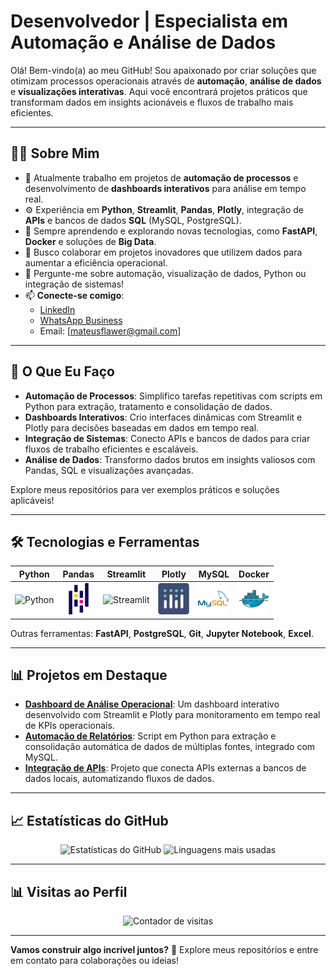 # Desenvolvedor | Especialista em Automação e Análise de Dados

Olá! Bem-vindo(a) ao meu GitHub! Sou apaixonado por criar soluções que otimizam processos operacionais através de **automação**, **análise de dados** e **visualizações interativas**. Aqui você encontrará projetos práticos que transformam dados em insights acionáveis e fluxos de trabalho mais eficientes.

---

## 👨‍💻 Sobre Mim

- 🔭 Atualmente trabalho em projetos de **automação de processos** e desenvolvimento de **dashboards interativos** para análise em tempo real.
- ⚙️ Experiência em **Python**, **Streamlit**, **Pandas**, **Plotly**, integração de **APIs** e bancos de dados **SQL** (MySQL, PostgreSQL).
- 🌱 Sempre aprendendo e explorando novas tecnologias, como **FastAPI**, **Docker** e soluções de **Big Data**.
- 👯 Busco colaborar em projetos inovadores que utilizem dados para aumentar a eficiência operacional.
- 💬 Pergunte-me sobre automação, visualização de dados, Python ou integração de sistemas!
- 📫 **Conecte-se comigo**:
  - [LinkedIn](https://www.linkedin.com/in/mateus-menezes-4369a71a5/)
  - [WhatsApp Business](https://wa.me/5521981558361)
  - Email: [mateusflawer@gmail.com]

---

## 🚀 O Que Eu Faço

- **Automação de Processos**: Simplifico tarefas repetitivas com scripts em Python para extração, tratamento e consolidação de dados.
- **Dashboards Interativos**: Crio interfaces dinâmicas com Streamlit e Plotly para decisões baseadas em dados em tempo real.
- **Integração de Sistemas**: Conecto APIs e bancos de dados para criar fluxos de trabalho eficientes e escaláveis.
- **Análise de Dados**: Transformo dados brutos em insights valiosos com Pandas, SQL e visualizações avançadas.

Explore meus repositórios para ver exemplos práticos e soluções aplicáveis!

---

## 🛠️ Tecnologias e Ferramentas

| Python | Pandas | Streamlit | Plotly | MySQL | Docker |
|--------|--------|-----------|--------|-------|--------|
| <img src="https://techstack-generator.vercel.app/python-icon.svg" alt="Python" width="50" height="50"/> | <img src="https://github.com/devicons/devicon/blob/master/icons/pandas/pandas-original.svg" alt="Pandas" width="50" height="50"/> | <img src="https://docs.streamlit.io/logo.svg" alt="Streamlit" width="50" height="50"/> | <img src="https://github.com/devicons/devicon/blob/master/icons/plotly/plotly-original.svg" alt="Plotly" width="50" height="50"/> | <img src="https://github.com/devicons/devicon/blob/master/icons/mysql/mysql-original-wordmark.svg" alt="MySQL" width="50" height="50"/> | <img src="https://github.com/devicons/devicon/blob/master/icons/docker/docker-original.svg" alt="Docker" width="50" height="50"/> |

Outras ferramentas: **FastAPI**, **PostgreSQL**, **Git**, **Jupyter Notebook**, **Excel**.

---

## 📊 Projetos em Destaque

- **[Dashboard de Análise Operacional](PowerDados)**: Um dashboard interativo desenvolvido com Streamlit e Plotly para monitoramento em tempo real de KPIs operacionais.
- **[Automação de Relatórios](Lino)**: Script em Python para extração e consolidação automática de dados de múltiplas fontes, integrado com MySQL.
- **[Integração de APIs](Robô)**: Projeto que conecta APIs externas a bancos de dados locais, automatizando fluxos de dados.

---

## 📈 Estatísticas do GitHub

<div align="center">
  <img height="180em" src="https://github-readme-stats.vercel.app/api?username=mateusflawer&show_icons=true&theme=algolia&hide_border=true" alt="Estatísticas do GitHub"/>
  <img height="180em" src="https://github-readme-stats.vercel.app/api/top-langs/?username=mateusflawer&layout=compact&langs_count=7&theme=algolia&hide_border=true" alt="Linguagens mais usadas"/>
</div>

---

## 📊 Visitas ao Perfil

<div align="center">
  <img src="https://komarev.com/ghpvc/?username=mateusflawer&style=flat-square&color=blue" alt="Contador de visitas"/>
</div>

---

**Vamos construir algo incrível juntos?** 🚀 Explore meus repositórios e entre em contato para colaborações ou ideias!
